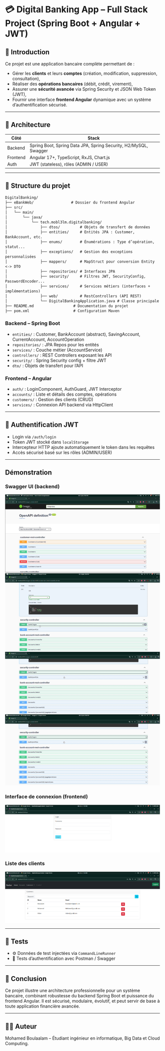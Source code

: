 # 💳 Digital Banking App – Full Stack Project (Spring Boot + Angular + JWT)

## 🚀 Introduction

Ce projet est une application bancaire complète permettant de :
- Gérer les **clients** et leurs **comptes** (création, modification, suppression, consultation),
- Réaliser des **opérations bancaires** (débit, crédit, virement),
- Assurer une **sécurité avancée** via Spring Security et JSON Web Token (JWT),
- Fournir une interface **frontend Angular** dynamique avec un système d’authentification sécurisé.

---

## 🧱 Architecture

| Côté | Stack |
|------|-------|
| Backend | Spring Boot, Spring Data JPA, Spring Security, H2/MySQL, Swagger |
| Frontend | Angular 17+, TypeScript, RxJS, Chart.js |
| Auth | JWT (stateless), rôles (ADMIN / USER) |

---

## 📁 Structure du projet
```
DigitalBanking/
├── eBankWeb/                 # Dossier du frontend Angular
├── src/
│   └── main/
│       └── java/
│           └── tech.mobl3lm.digitalbanking/
│               ├── dtos/         # Objets de transfert de données
│               ├── entities/     # Entités JPA : Customer, BankAccount, etc.
│               ├── enums/        # Énumérations : Type d’opération, statut...
│               ├── exceptions/   # Gestion des exceptions personnalisées
│               ├── mappers/      # MapStruct pour conversion Entity <-> DTO
│               ├── repositories/ # Interfaces JPA
│               ├── security/     # Filtres JWT, SecurityConfig, PasswordEncoder...
│               ├── services/     # Services métiers (interfaces + implémentations)
│               ├── web/          # RestControllers (API REST)
│               └── DigitalBankingApplication.java # Classe principale
├── README.md                  # Documentation du projet
├── pom.xml                    # Configuration Maven
```

### Backend – Spring Boot
- `entities/` : Customer, BankAccount (abstract), SavingAccount, CurrentAccount, AccountOperation
- `repositories/` : JPA Repos pour les entités
- `services/` : Couche métier (AccountService)
- `controllers/` : REST Controllers exposant les API
- `security/` : Spring Security config + filtre JWT
- `dto/` : Objets de transfert pour l’API

### Frontend – Angular
- `auth/` : LoginComponent, AuthGuard, JWT Interceptor
- `accounts/` : Liste et détails des comptes, opérations
- `customers/` : Gestion des clients (CRUD)
- `services/` : Connexion API backend via HttpClient

---

## 🔐 Authentification JWT

- Login via `/auth/login`
- Token JWT stocké dans `localStorage`
- Intercepteur HTTP ajoute automatiquement le token dans les requêtes
- Accès sécurisé basé sur les rôles (ADMIN/USER)


---

##  Démonstration

### Swagger UI (backend)
![Swagger UI](screens/1.png)
![Swagger UI](screens/2.png)
![Swagger UI](screens/3.png)
![Swagger UI](screens/4.png)

### Interface de connexion (frontend)
![Login](screens/5.png)

### Liste des clients
![Liste clients](screens/6.png)

---

## 🧪 Tests

- ⚙️ Données de test injectées via `CommandLineRunner`
- 🔐 Tests d’authentification avec Postman / Swagger

---

## 📝 Conclusion

Ce projet illustre une architecture professionnelle pour un système bancaire, combinant robustesse du backend Spring Boot et puissance du frontend Angular. Il est sécurisé, modulaire, évolutif, et peut servir de base à toute application financière avancée.

---

## 🧑‍💻 Auteur
Mohamed Boulaalam – Étudiant ingénieur en informatique, Big Data et Cloud Computing.
